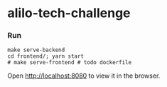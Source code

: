 # alilo-tech-challenge

### Run

    make serve-backend
    cd frontend/; yarn start
    # make serve-frontend # todo dockerfile

Open [http://localhost:8080](http://localhost:8080) to view it in the browser.
